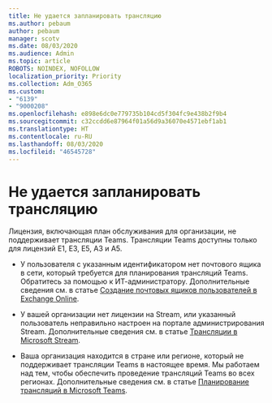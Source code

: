 ```yaml
---
title: Не удается запланировать трансляцию
ms.author: pebaum
author: pebaum
manager: scotv
ms.date: 08/03/2020
ms.audience: Admin
ms.topic: article
ROBOTS: NOINDEX, NOFOLLOW
localization_priority: Priority
ms.collection: Adm_O365
ms.custom:
- "6139"
- "9000208"
ms.openlocfilehash: e898e6dc0e779735b104cd5f304fc9e438b2f9b4
ms.sourcegitcommit: c32ccdd6e87964f01a56d9a36070e4571ebf1ab1
ms.translationtype: HT
ms.contentlocale: ru-RU
ms.lasthandoff: 08/03/2020
ms.locfileid: "46545728"
---
```

# <a name="unable-to-schedule-a-live-event"></a>Не удается запланировать трансляцию

Лицензия, включающая план обслуживания для организации, не поддерживает трансляции Teams. Трансляции Teams доступны только для лицензий E1, E3, E5, A3 и A5.

- У пользователя с указанным идентификатором нет почтового ящика в сети, который требуется для планирования трансляций Teams. Обратитесь за помощью к ИТ-администратору. Дополнительные сведения см. в статье [Создание почтовых ящиков пользователей в Exchange Online](https://docs.microsoft.com/exchange/recipients-in-exchange-online/create-user-mailboxes).

- У вашей организации нет лицензии на Stream, или указанный пользователь неправильно настроен на портале администрирования Stream. Дополнительные сведения см. в статье [Трансляции в Microsoft Stream](https://docs.microsoft.com/stream/live-event-overview).

- Ваша организация находится в стране или регионе, который не поддерживает трансляции Teams в настоящее время. Мы работаем над тем, чтобы обеспечить проведение трансляций Teams во всех регионах. Дополнительные сведения см. в статье [Планирование трансляций в Microsoft Teams](https://docs.microsoft.com/microsoftteams/teams-live-events/plan-for-teams-live-events).